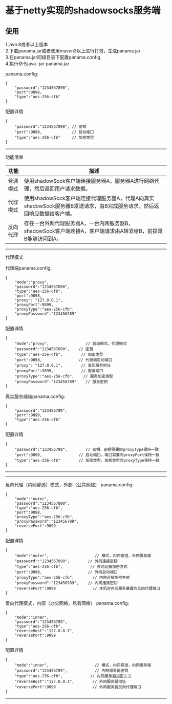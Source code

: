 基于netty实现的shadowsocks服务端
====

使用
---
1.java 8或者以上版本<br>
2.下载panama.jar或者使用maven3以上进行打包，生成panama.jar<br>
3.在panama.jar同级目录下配置panama.config<br>
4.执行命令java -jar panama.jar<br>

panama.config:
```
{
    "password":"1234567890",
    "port":9898,
    "type":"aes-256-cfb"
}
```

配置详情
```
{
    "password":"1234567890", // 密钥
    "port":9898,             // 启动端口
    "type":"aes-256-cfb"     // 加密类型
}
```
---
功能清单

功能 | 描述
---- | ----
普通模式 | 使用shadowSock客户端连接服务器A，服务器A进行网络代理，然后返回用户请求数据。
代理模式 | 使用shadowSock客户端连接代理服务器A，代理A向真实shadowSock服务器B发送请求，由B完成服务请求，然后返回响应数据给客户端。
反向代理 | 存在一台外网代理服务器A，一台内网服务器B，shadowSock客户端连接A，客户端请求由A转发给B，前提是B能够访问到A。


---
代理模式 

代理端panama.config:
```
{
    "mode":"proxy",
    "password":"1234567890",
    "type":"aes-256-cfb",
    "port":9898,
    "proxy": "127.0.0.1",
    "proxyPort":9899,
    "proxyType":"aes-256-cfb",
    "proxyPassword":"123456789"
}
```

配置详情
```
{
    "mode":"proxy",                // 启动模式，代理模式
    "password":"1234567890",    // 密钥
    "type":"aes-256-cfb",        // 加密类型
    "port":9898,                // 代理端启动端口
    "proxy": "127.0.0.1",        // 真实服务地址
    "proxyPort":9899,            // 服务端口
    "proxyType":"aes-256-cfb",    // 服务加密类型
    "proxyPassword":"123456789"    // 服务密钥
}
```

真实服务端端panama.config:
```
{
    "password":"123456789",
    "port":9899,
    "type":"aes-256-cfb"
}
```

配置详情
```
{
    "password":"123456789",        // 密钥，密钥需要同proxyType保持一致
    "port":9899,                // 启动端口，端口需要同proxyPort保持一致
    "type":"aes-256-cfb"        // 加密类型，加密类型同proxyType保持一致
}
```
---

---
反向代理（内网穿透）模式，外部（公共网络） panama.config:
```
{
    "mode":"outer",
    "password":"1234567890",
    "type":"aes-256-cfb",
    "port":9898,
    "proxyType":"aes-256-cfb",
    "proxyPassword":"123456789",
    "reversePort":9899
}
```

配置详情
```
{
    "mode":"outer",                    // 模式，内网穿透，外网服务端
    "password":"1234567890",        // 外网连接密钥
    "type":"aes-256-cfb",            // 外网连接加密方式
    "port":9898,                    // 外网启动端口
    "proxyType":"aes-256-cfb",        // 内网连接加密方式
    "proxyPassword":"123456789",    // 内网连接密钥
    "reversePort":9899                // 本机对内网服务暴露的反向代理端口
}
```

反向代理模式，内部（办公网络，私有网络） panama.config:
```
{
    "mode":"inner",
    "password":"123456789",
    "type":"aes-256-cfb",
    "reverseHost":"127.0.0.1",
    "reversePort":9899
}
```

配置详情
```
{
    "mode":"inner",                    // 模式，内网穿透，内网服务端
    "password":"123456789",            // 内网服务器密钥
    "type":"aes-256-cfb",            // 内网服务器加密方式
    "reverseHost":"127.0.0.1",        // 外网服务器地址
    "reversePort":9899                // 外网服务器反向代理端口
}
```
---

